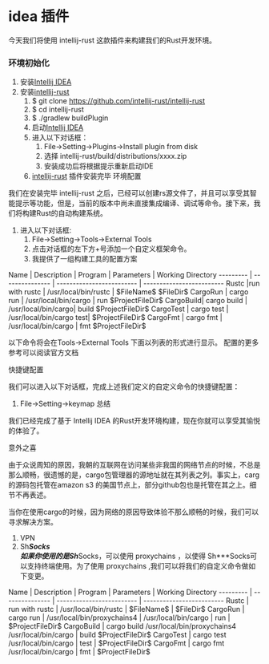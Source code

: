 # idea 插件

今天我们将使用 intellij-rust 这款插件来构建我们的Rust开发环境。

### 环境初始化

1. 安装[Intellij IDEA](https://www.jetbrains.com/idea/)
2. 安装[intellij-rust](https://github.com/intellij-rust/intellij-rust) 
    1. $  git clone https://github.com/intellij-rust/intellij-rust 
    2. $  cd intellij-rust 
    3. $ ./gradlew buildPlugin
    4. 启动[Intellij IDEA](https://www.jetbrains.com/idea/)
    5. 进入以下对话框：
        1.  File->Setting->Plugins->Install plugin from disk
        2.  选择 intellij-rust/build/distributions/xxxx.zip
        3. 安装成功后将根据提示重新启动IDE
    6. [intellij-rust](https://github.com/intellij-rust/intellij-rust)  插件安装完毕
环境配置

我们在安装完毕 intellij-rust 之后，已经可以创建rs源文件了，并且可以享受其智能提示等功能，但是，当前的版本中尚未直接集成编译、调试等命令。接下来，我们将构建Rust的自动构建系统。

1. 进入以下对话框:
    1. File->Setting->Tools->External Tools
    2. 点击对话框的左下方+号添加一个自定义框架命令。
    3. 我提供了一组构建工具的配置方案

Name      |	Description     |		Program  |		Parameters  |		Working Directory
--------- | --------------- | ------------------------- | -------------------------
Rustc     |run with rustc	|	/usr/local/bin/rustc    |	\$FileName\$	\$FileDir\$
CargoRun  |	cargo run	    |	/usr/local/bin/cargo	|	run	\$ProjectFileDir\$
CargoBuild|		cargo build |		/usr/local/bin/cargo|		build	\$ProjectFileDir\$
CargoTest |		cargo test  |  /usr/local/bin/cargo	test|		\$ProjectFileDir\$
CargoFmt  |		cargo fmt	|	/usr/local/bin/cargo	|	fmt	\$ProjectFileDir\$
 

以下命令将会在Tools->External Tools 下面以列表的形式进行显示。 配置的更多参考可以阅读官方文档

快捷键配置

我们可以进入以下对话框，完成上述我们定义的自定义命令的快捷键配置：

1. File->Setting->keymap 
总结

我们已经完成了基于 Intellij IDEA 的Rust开发环境构建，现在你就可以享受其愉悦的体验了。

意外之喜

由于众说周知的原因，我朝的互联网在访问某些非我国的网络节点的时候，不总是那么顺畅，很遗憾的是，cargo包管理器的源地址就在其列表之列。事实上，carg的源码包托管在amazon s3 的美国节点上，部分github包也是托管在其之上。细节不再表述。

当你在使用cargo的时候，因为网络的原因导致体验不那么顺畅的时候，我们可以寻求解决方案。

1. VPN
2. Sh***Socks                                
如果你使用的是Sh***Socks，可以使用 proxychains ，以使得 Sh***Socks可以支持终端使用。为了使用 proxychains ,我们可以将我们的自定义命令做如下变更。

Name	   |	Description   |		Program  |		Parameters   |		Working Directory
--------- | --------------- | ------------------------- | -------------------------
Rustc   |	run with rustc   |		/usr/local/bin/rustc   |	\$FileName\$   |	\$FileDir\$
CargoRun   |	cargo run   |	/usr/local/bin/proxychains4   |	/usr/local/bin/cargo | run   |	\$ProjectFileDir\$
CargoBuild   |	cargo build	/usr/local/bin/proxychains4	/usr/local/bin/cargo | build	\$ProjectFileDir\$
CargoTest   |	cargo test	/usr/local/bin/cargo   |		test	   |	\$ProjectFileDir\$
CargoFmt   |	cargo fmt	/usr/local/bin/cargo   |		fmt	   |	\$ProjectFileDir\$

